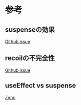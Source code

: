 # 参考

## suspenseの効果
[Github issue](https://github.com/reactwg/react-18/discussions/37)

## recoilの不完全性
[Github issue](https://github.com/preactjs/preact/issues/3841)

## useEffect vs suspense
[Zenn](https://zenn.dev/takagimeow/articles/switch-from-useeffect-to-suspense#useeffect%E3%82%92%E4%BD%BF%E3%81%86%E5%A0%B4%E5%90%88%E3%81%AB%E9%96%8B%E7%99%BA%E8%80%85%E3%81%8C%E6%84%8F%E8%AD%98%E3%81%99%E3%82%8B%E3%81%93%E3%81%A8)